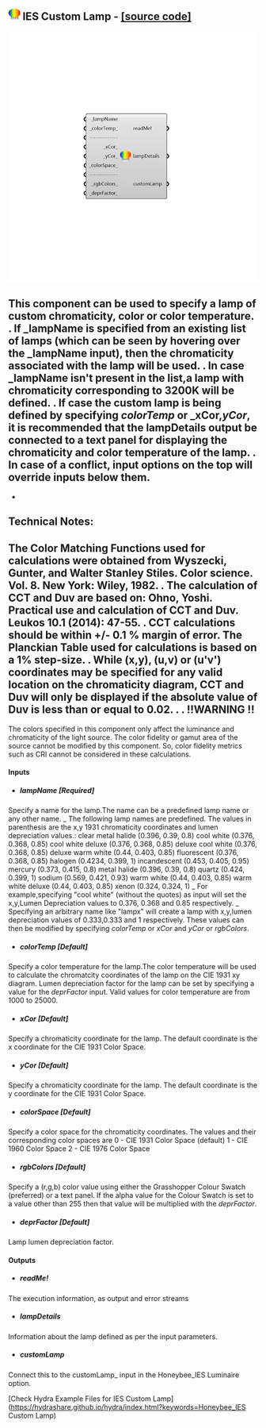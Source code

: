 ## ![](../../images/icons/IES_Custom_Lamp.png) IES Custom Lamp - [[source code]](https://github.com/ladybug-tools/honeybee-legacy/tree/master/src/Honeybee_IES%20Custom%20Lamp.py)

![](../../images/components/IES_Custom_Lamp.png)

This component can be used to specify a lamp of custom chromaticity, color or color temperature. 
 .
 If _lampName is specified from an existing list of lamps (which can be seen by hovering over the _lampName input), then the chromaticity associated with the lamp will be used.
 .
 In case _lampName isn't present in the list,a lamp with chromaticity corresponding to 3200K will be defined.
 .
 If case the custom lamp is being defined by specifying _colorTemp_ or _xCor,_yCor_, it is recommended that the lampDetails output be connected to a text panel for displaying the chromaticity and color temperature of the lamp.
 .
 In case of a conflict, input options on the top will override inputs below them.
 -
 -
 Technical Notes:
 ----------------------
 The Color Matching Functions used for calculations were obtained from Wyszecki, Gunter, and Walter Stanley Stiles. Color science. Vol. 8. New York: Wiley, 1982.
 .
 The calculation of CCT and Duv are based on: Ohno, Yoshi. Practical use and calculation of CCT and Duv. Leukos 10.1 (2014): 47-55.
 .
 CCT calculations should be within +/- 0.1 % margin of error. The Planckian Table used for calculations is based on a 1% step-size.
 .
 While (x,y), (u,v) or (u'v') coordinates may be specified for any valid location on the chromaticity diagram, CCT and Duv will only be displayed if the absolute value of Duv is less than or equal to 0.02.
 .
 .
 !!WARNING !!
 ------------------
 The colors specified in this component only affect the luminance and chromaticity of the light source. 
 The color fidelity or gamut area of the source cannot be modified by this component.
 So, color fidelity metrics such as CRI cannot be considered in these calculations.

#### Inputs
* ##### lampName [Required]
Specify a name for the lamp.The name can be a predefined lamp name or any other name.
 _
 The following lamp names are predefined. The values in parenthesis are the x,y 1931 chromaticity coordinates and lumen depreciation values.:
 clear metal halide    (0.396, 0.39, 0.8)
 cool white            (0.376, 0.368, 0.85)
 cool white deluxe     (0.376, 0.368, 0.85)
 deluxe cool white     (0.376, 0.368, 0.85)
 deluxe warm white     (0.44, 0.403, 0.85)
 fluorescent           (0.376, 0.368, 0.85)
 halogen               (0.4234, 0.399, 1)
 incandescent          (0.453, 0.405, 0.95)
 mercury               (0.373, 0.415, 0.8)
 metal halide          (0.396, 0.39, 0.8)
 quartz                (0.424, 0.399, 1)
 sodium                (0.569, 0.421, 0.93)
 warm white            (0.44, 0.403, 0.85)
 warm white deluxe     (0.44, 0.403, 0.85)
 xenon                 (0.324, 0.324, 1)
 _
 For example,specifying "cool white" (without the quotes) as input will set the x,y,Lumen Depreciation values to 0.376, 0.368 and 0.85 respectively.
 _
 Specifying an arbitrary name like "lampx" will create a lamp with x,y,lumen depreciation values of 0.333,0.333 and 1 respectively. These values can then be modified by specifying _colorTemp_ or _xCor_ and _yCor_ or _rgbColors_.
* ##### colorTemp [Default]
Specify a color temperature for the lamp.The color temperature will be used to calculate the chromatcity coordinates of the lamp on the CIE 1931 xy diagram. Lumen depreciation factor for the lamp can be set by specifying a value for the _deprFactor_ input. Valid values for color temperature are from 1000 to 25000.
* ##### xCor [Default]
Specify a chromaticity coordinate for the lamp. The default coordinate is the x coordinate for the CIE 1931 Color Space.
* ##### yCor [Default]
Specify a chromaticity coordinate for the lamp. The default coordinate is the y coordinate for the CIE 1931 Color Space.
* ##### colorSpace [Default]
Specify a color space for the chromaticity coordinates. The values and their corresponding color spaces are
 0 - CIE 1931 Color Space (default)
 1 - CIE 1960 Color Space
 2 - CIE 1976 Color Space
* ##### rgbColors [Default]
Specify a (r,g,b) color value using either the Grasshopper Colour Swatch (preferred) or a text panel. If the alpha value for the Colour Swatch is set to a value other than 255 then that value will be multiplied with the _deprFactor_.
* ##### deprFactor [Default]
Lamp lumen depreciation factor.

#### Outputs
* ##### readMe!
The execution information, as output and error streams
* ##### lampDetails
Information about the lamp defined as per the input parameters.
* ##### customLamp
Connect this to the customLamp_ input in the Honeybee_IES Luminaire option.


[Check Hydra Example Files for IES Custom Lamp](https://hydrashare.github.io/hydra/index.html?keywords=Honeybee_IES Custom Lamp)